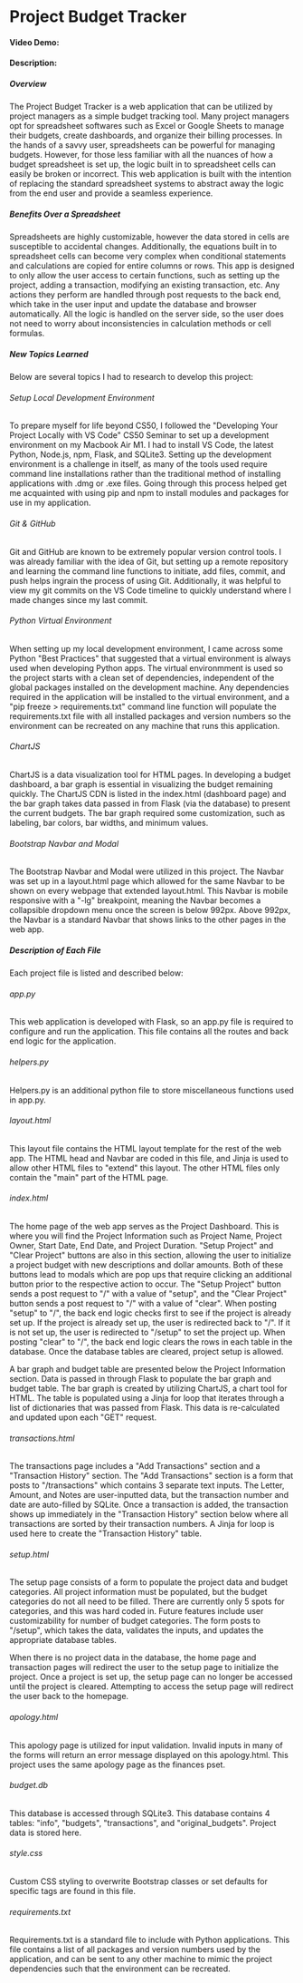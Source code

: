 # Project Budget Tracker
#### Video Demo:
#### Description:
##### Overview
The Project Budget Tracker is a web application that can be utilized by project managers as a simple budget tracking tool. Many project managers opt for spreadsheet softwares such as Excel or Google Sheets to manage their budgets, create dashboards, and organize their billing processes. In the hands of a savvy user, spreadsheets can be powerful for managing budgets. However, for those less familiar with all the nuances of how a budget spreadsheet is set up, the logic built in to spreadsheet cells can easily be broken or incorrect. This web application is built with the intention of replacing the standard spreadsheet systems to abstract away the logic from the end user and provide a seamless experience. 

##### Benefits Over a Spreadsheet
Spreadsheets are highly customizable, however the data stored in cells are susceptible to accidental changes. Additionally, the equations built in to spreadsheet cells can become very complex when conditional statements and calculations are copied for entire columns or rows. This app is designed to only allow the user access to certain functions, such as setting up the project, adding a transaction, modifying an existing transaction, etc. Any actions they perform are handled through post requests to the back end, which take in the user input and update the database and browser automatically. All the logic is handled on the server side, so the user does not need to worry about inconsistencies in calculation methods or cell formulas. 

##### New Topics Learned
Below are several topics I had to research to develop this project:

###### Setup Local Development Environment
To prepare myself for life beyond CS50, I followed the "Developing Your Project Locally with VS Code" CS50 Seminar to set up a development environment on my Macbook Air M1. I had to install VS Code, the latest Python, Node.js, npm, Flask, and SQLite3. Setting up the development environment is a challenge in itself, as many of the tools used require command line installations rather than the traditional method of installing applications with .dmg or .exe files. Going through this process helped get me acquainted with using pip and npm to install modules and packages for use in my application.

###### Git & GitHub
Git and GitHub are known to be extremely popular version control tools. I was already familiar with the idea of Git, but setting up a remote repository and learning the command line functions to initiate, add files, commit, and push helps ingrain the process of using Git. Additionally, it was helpful to view my git commits on the VS Code timeline to quickly understand where I made changes since my last commit. 

###### Python Virtual Environment
When setting up my local development environment, I came across some Python "Best Practices" that suggested that a virtual environment is always used when developing Python apps. The virtual environmment is used so the project starts with a clean set of dependencies, independent of the global packages installed on the development machine. Any dependencies required in the application will be installed to the virtual environment, and a "pip freeze > requirements.txt" command line function will populate the requirements.txt file with all installed packages and version numbers so the environment can be recreated on any machine that runs this application. 

###### ChartJS
ChartJS is a data visualization tool for HTML pages. In developing a budget dashboard, a bar graph is essential in visualizing the budget remaining quickly. The ChartJS CDN is listed in the index.html (dashboard page) and the bar graph takes data passed in from Flask (via the database) to present the current budgets. The bar graph required some customization, such as labeling, bar colors, bar widths, and minimum values. 

###### Bootstrap Navbar and Modal
The Bootstrap Navbar and Modal were utilized in this project. The Navbar was set up in a layout.html page which allowed for the same Navbar to be shown on every webpage that extended layout.html. This Navbar is mobile responsive with a "-lg" breakpoint, meaning the Navbar becomes a collapsible dropdown menu once the screen is below 992px. Above 992px, the Navbar is a standard Navbar that shows links to the other pages in the web app. 


##### Description of Each File
Each project file is listed and described below: 

###### app.py
This web application is developed with Flask, so an app.py file is required to configure and run the application. This file contains all the routes and back end logic for the application. 

###### helpers.py
Helpers.py is an additional python file to store miscellaneous functions used in app.py. 

###### layout.html
This layout file contains the HTML layout template for the rest of the web app. The HTML head and Navbar are coded in this file, and Jinja is used to allow other HTML files to "extend" this layout. The other HTML files only contain the "main" part of the HTML page.

###### index.html
The home page of the web app serves as the Project Dashboard. This is where you will find the Project Information such as Project Name, Project Owner, Start Date, End Date, and Project Duration. "Setup Project" and "Clear Project" buttons are also in this section, allowing the user to initialize a project budget with new descriptions and dollar amounts. Both of these buttons lead to modals which are pop ups that require clicking an additional button prior to the respective action to occur. The "Setup Project" button sends a post request to "/" with a value of "setup", and the "Clear Project" button sends a post request to "/" with a value of "clear". When posting "setup" to "/", the back end logic checks first to see if the project is already set up. If the project is already set up, the user is redirected back to "/". If it is not set up, the user is redirected to "/setup" to set the project up. When posting "clear" to "/", the back end logic clears the rows in each table in the database. Once the database tables are cleared, project setup is allowed. 

A bar graph and budget table are presented below the Project Information section. Data is passed in through Flask to populate the bar graph and budget table. The bar graph is created by utilizing ChartJS, a chart tool for HTML. The table is populated using a Jinja for loop that iterates through a list of dictionaries that was passed from Flask. This data is re-calculated and updated upon each "GET" request. 

###### transactions.html
The transactions page includes a "Add Transactions" section and a "Transaction History" section. The "Add Transactions" section is a form that posts to "/transactions" which contains 3 separate text inputs. The Letter, Amount, and Notes are user-inputted data, but the transaction number and date are auto-filled by SQLite. Once a transaction is added, the transaction shows up immediately in the "Transaction History" section below where all transactions are sorted by their transaction numbers. A Jinja for loop is used here to create the "Transaction History" table. 

###### setup.html
The setup page consists of a form to populate the project data and budget categories. All project information must be populated, but the budget categories do not all need to be filled. There are currently only 5 spots for categories, and this was hard coded in. Future features include user customizability for number of budget categories. The form posts to "/setup", which takes the data, validates the inputs, and updates the appropriate database tables. 

When there is no project data in the database, the home page and transaction pages will redirect the user to the setup page to initialize the project. Once a project is set up, the setup page can no longer be accessed until the project is cleared. Attempting to access the setup page will redirect the user back to the homepage. 

###### apology.html
This apology page is utilized for input validation. Invalid inputs in many of the forms will return an error message displayed on this apology.html. This project uses the same apology page as the finances pset. 

###### budget.db
This database is accessed through SQLite3. This database contains 4 tables: "info", "budgets", "transactions", and "original_budgets". Project data is stored here.

###### style.css
Custom CSS styling to overwrite Bootstrap classes or set defaults for specific tags are found in this file.

###### requirements.txt
Requirements.txt is a standard file to include with Python applications. This file contains a list of all packages and version numbers used by the application, and can be sent to any other machine to mimic the project dependencies such that the environment can be recreated. 
